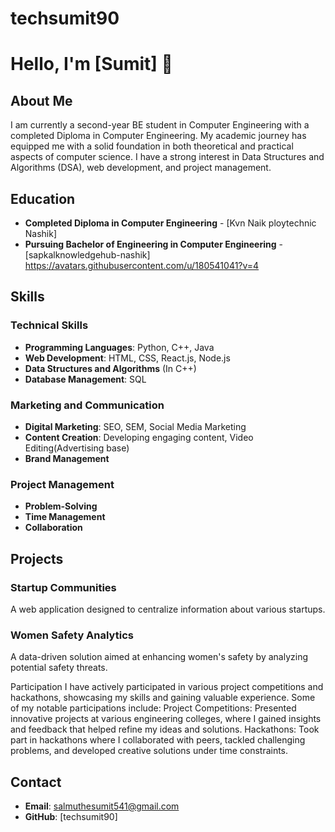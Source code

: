 # techsumit90
# Hello, I'm [Sumit] 👋

## About Me
I am currently a second-year BE student in Computer Engineering with a completed Diploma in Computer Engineering. My academic journey has equipped me with a solid foundation in both theoretical and practical aspects of computer science. I have a strong interest in Data Structures and Algorithms (DSA), web development, and project management. 
## Education
- **Completed Diploma in Computer Engineering** - [Kvn Naik ploytechnic Nashik]
- **Pursuing Bachelor of Engineering in Computer Engineering** - [sapkalknowledgehub-nashik]
https://avatars.githubusercontent.com/u/180541041?v=4

## Skills
### Technical Skills
- **Programming Languages**: Python, C++, Java
- **Web Development**: HTML, CSS, React.js, Node.js
- **Data Structures and Algorithms** (In C++)
- **Database Management**: SQL

### Marketing and Communication
- **Digital Marketing**: SEO, SEM, Social Media Marketing
- **Content Creation**: Developing engaging content, Video Editing(Advertising base)
- **Brand Management**

### Project Management
- **Problem-Solving**
- **Time Management**
- **Collaboration**

## Projects
### Startup Communities
A web application designed to centralize information about various startups.

### Women Safety Analytics
A data-driven solution aimed at enhancing women's safety by analyzing potential safety threats.

Participation
I have actively participated in various project competitions and hackathons, showcasing my skills and gaining valuable experience. Some of my notable participations include:
Project Competitions: Presented innovative projects at various engineering colleges, where I gained insights and feedback that helped refine my ideas and solutions.
Hackathons: Took part in hackathons where I collaborated with peers, tackled challenging problems, and developed creative solutions under time constraints.

## Contact
- **Email**: salmuthesumit541@gmail.com
- **GitHub**: [techsumit90]

